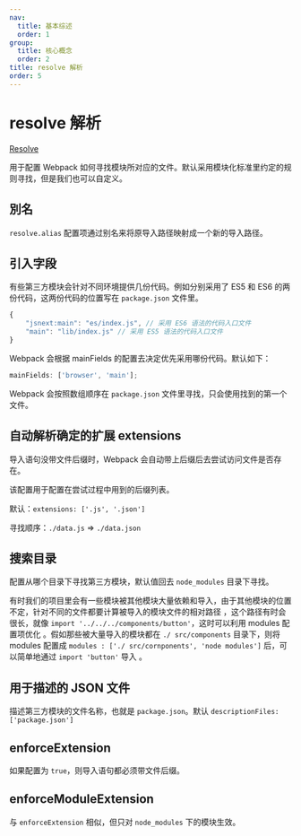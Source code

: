 ```yaml
---
nav:
  title: 基本综述
  order: 1
group:
  title: 核心概念
  order: 2
title: resolve 解析
order: 5
---
```


# resolve 解析

[Resolve](https://webpack.js.org/configuration/resolve/)

用于配置 Webpack 如何寻找模块所对应的文件。默认采用模块化标准里约定的规则寻找，但是我们也可以自定义。

## 別名

`resolve.alias` 配置项通过别名来将原导入路径映射成一个新的导入路径。

## 引入字段

有些第三方模块会针对不同环境提供几份代码。例如分别采用了 ES5 和 ES6 的两份代码，这两份代码的位置写在 `package.json` 文件里。

```js
{
    "jsnext:main": "es/index.js", // 采用 ES6 语法的代码入口文件
    "main": "lib/index.js" // 采用 ES5 语法的代码入口文件
}
```

Webpack 会根据 mainFields 的配置去决定优先采用哪份代码。默认如下：

```js
mainFields: ['browser', 'main'];
```

Webpack 会按照数组顺序在 `package.json` 文件里寻找，只会使用找到的第一个文件。

## 自动解析确定的扩展 extensions

导入语句没带文件后缀时，Webpack 会自动带上后缀后去尝试访问文件是否存在。

该配置用于配置在尝试过程中用到的后缀列表。

默认：`extensions: ['.js', '.json']`

寻找顺序：`./data.js` => `./data.json`

## 搜索目录

配置从哪个目录下寻找第三方模块，默认值回去 `node_modules` 目录下寻找。

有时我们的项目里会有一些模块被其他模块大量依赖和导入，由于其他模块的位置不定，针对不同的文件都要计算被导入的模块文件的相对路径 ，这个路径有时会很长，就像 `import '../../../components/button'`，这时可以利用 modules 配置项优化 。假如那些被大量导入的模块都在 `./ src/components` 目录下，则将 modules 配置成 `modules : ['./ src/cornponents', 'node modules']` 后，可以简单地通过 `import 'button'` 导入 。

## 用于描述的 JSON 文件

描述第三方模块的文件名称，也就是 `package.json`。默认 `descriptionFiles: ['package.json']`

## enforceExtension

如果配置为 `true`，则导入语句都必须带文件后缀。

## enforceModuleExtension

与 `enforceExtension` 相似，但只对 `node_modules` 下的模块生效。
